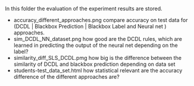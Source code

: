 In this folder the evaluation of the experiment results are stored. 

- accuracy_different_approaches.png 
  compare accuracy on test data  for  (DCDL | Blackbox Prediction | Blackbox Label and Neural net ) approaches.
- sim_DCDL_NN_dataset.png how good are the  DCDL rules, which are learned in predicting the output of the neural net depending on the label? 
- similarity_diff_SLS_DCDL.pmg how big is the difference between the similarity of DCDL
and blackbox prediction depending on data set
-  students-test_data_set.html how statistical relevant are the accuracy difference of the different approaches are? 